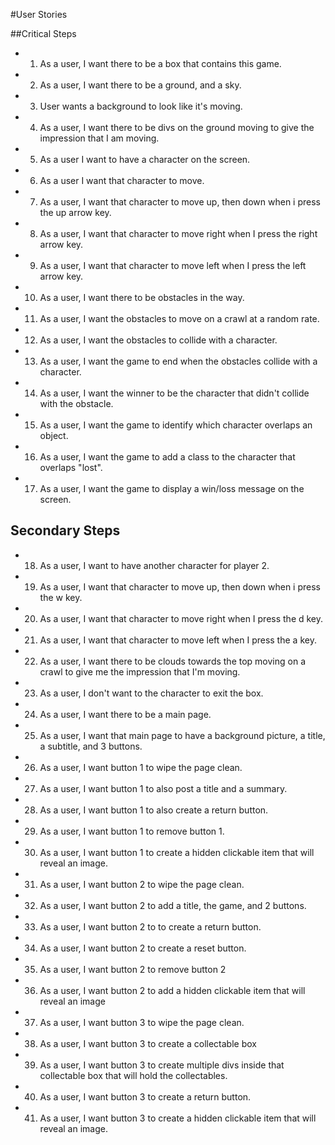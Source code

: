 #User Stories

##Critical Steps

- 1) As a user, I want there to be a box that contains this game.
- 2) As a user, I want there to be a ground, and a sky.
- 3) User wants a background to look like it's moving.
- 4) As a user, I want there to be divs on the ground moving to give the impression that I am moving.
- 5) As a user I want to have a character on the screen.
- 6) As a user I want that character to move.
- 7) As a user, I want that character to move up, then down when i press the up arrow key.
- 8) As a user, I want that character to move right when I press the right arrow key.
- 9) As a user, I want that character to move left when I press the left arrow key.
- 10) As a user, I want there to be obstacles in the way.
- 11) As a user, I want the obstacles to move on a crawl at a random rate.
- 12) As a user, I want the obstacles to collide with a character.
- 13) As a user, I want the game to end when the obstacles collide with a character.
- 14) As a user, I want the winner to be the character that didn't collide with the obstacle.
- 15) As a user, I want the game to identify which character overlaps an object.
- 16) As a user, I want the game to add a class to the character that overlaps "lost".
- 17) As a user, I want the game to display a win/loss message on the screen.

## Secondary Steps

- 18) As a user, I want to have another character for player 2.
- 19) As a user, I want that character to move up, then down when i press the w key.
- 20) As a user, I want that character to move right when I press the d key.
- 21) As a user, I want that character to move left when I press the a key.

- 22) As a user, I want there to be clouds towards the top moving on a crawl to give me the impression that I'm moving.
- 23) As a user, I don't want to the character to exit the box.
- 24) As a user, I want there to be a main page.

- 25) As a user, I want that main page to have a background picture, a title, a subtitle, and 3 buttons.

- 26) As a user, I want button 1 to wipe the page clean.
- 27) As a user, I want  button 1 to also post a title and a summary.
- 28) As a user, I want button 1 to also create a return button.
- 29) As a user, I want button 1 to remove button 1.
- 30) As a user, I want button 1 to create a hidden clickable item that will reveal an image.

- 31) As a user, I want button 2 to wipe the page clean.
- 32) As a user, I want button 2 to add a title, the game, and 2 buttons.
- 33) As a user, I want button 2 to to create a return button.
- 34) As a user, I want button 2 to create a reset button.
- 35) As a user, I want button 2 to remove button 2
- 36) As a user, I want button 2 to add a hidden clickable item that will reveal an image

- 37) As a user, I want button 3 to wipe the page clean.
- 38) As a user, I want button 3 to create a collectable box
- 39) As a user, I want button 3 to create multiple divs inside that collectable box that will hold the collectables.
- 40) As a user, I want button 3 to create a return button.
- 41) As a user, I want button 3 to create a hidden clickable item that will reveal an image.
